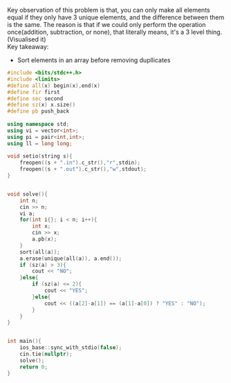 Key observation of this problem is that, you can only make all elements equal if they only have 3 unique elements, and the difference between them is the same. The reason is that if we could only perform the operation once(addition, subtraction, or none), that literally means, it's a 3 level thing.(Visualised it)
<br>
Key takeaway:
- Sort elements in an array before removing dupllicates
```cpp
#include <bits/stdc++.h>
#include <limits>
#define all(x) begin(x),end(x)
#define fir first
#define sec second
#define sz(x) x.size()
#define pb push_back
 
using namespace std;
using vi = vector<int>;
using pi = pair<int,int>;
using ll = long long;
 
void setio(string s){
	freopen((s + ".in").c_str(),"r",stdin);
	freopen((s + ".out").c_str(),"w",stdout);
}


void solve(){
    int n;
    cin >> n;
    vi a;
    for(int i{}; i < n; i++){
        int x;
        cin >> x;
        a.pb(x);
    }
    sort(all(a));
    a.erase(unique(all(a)), a.end());
    if (sz(a) > 3){
        cout << "NO";
    }else{
        if (sz(a) <= 2){
            cout << "YES";
        }else{
            cout << ((a[2]-a[1]) == (a[1]-a[0]) ? "YES" : "NO");
        }
    }
}


int main(){
	ios_base::sync_with_stdio(false);
	cin.tie(nullptr);
	solve();
	return 0;
}
```